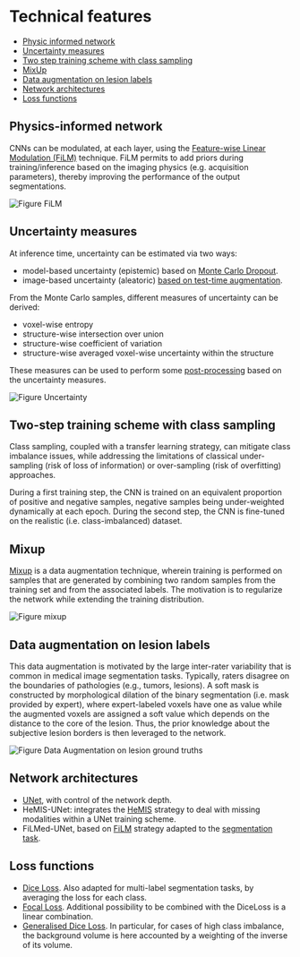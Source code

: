 # Technical features

* [Physic informed network](#physic-informed-network)
* [Uncertainty measures](#uncertainty-measures)
* [Two step training scheme with class sampling](#two-steps-training-scheme-with-class-sampling)
* [MixUp](#mixup)
* [Data augmentation on lesion labels](#data-augmentation-on-lesion-labels)
* [Network architectures](#network-architectures)
* [Loss functions](#loss-functions)

## Physics-informed network
CNNs can be modulated, at each layer, using the [Feature-wise Linear Modulation (FiLM)](https://arxiv.org/pdf/1709.07871.pdf) technique. FiLM permits to add priors during training/inference
based on the imaging physics (e.g. acquisition parameters), thereby improving the
performance of the output segmentations.

![Figure FiLM](https://github.com/neuropoly/ivado-medical-imaging/raw/master/images/film_figure.png)

## Uncertainty measures
At inference time, uncertainty can be estimated via two ways:
- model-based uncertainty (epistemic) based on [Monte Carlo Dropout](https://arxiv.org/abs/1506.02142).
- image-based uncertainty (aleatoric) [based on test-time augmentation](https://doi.org/10.1016/j.neucom.2019.01.103).

From the Monte Carlo samples, different measures of uncertainty can be derived:
- voxel-wise entropy
- structure-wise intersection over union
- structure-wise coefficient of variation
- structure-wise averaged voxel-wise uncertainty within the structure

These measures can be used to perform some [post-processing](https://arxiv.org/abs/1808.01200) based on the uncertainty measures.

![Figure Uncertainty](https://github.com/neuropoly/ivado-medical-imaging/raw/master/images/uncertainty_measures.png)

## Two-step training scheme with class sampling
Class sampling, coupled with a transfer learning strategy, can mitigate class
imbalance issues, while addressing the limitations of classical under-sampling
(risk of loss of information) or over-sampling (risk of overfitting) approaches.

During a first training step, the CNN is trained on an equivalent proportion of
positive and negative samples, negative samples being under-weighted dynamically
at each epoch. During the second step, the CNN is fine-tuned on the realistic
(i.e. class-imbalanced) dataset.

## Mixup
[Mixup](https://arxiv.org/abs/1710.09412) is a data augmentation technique,
wherein training is performed on samples that are generated by combining two
random samples from the training set and from the associated labels. The motivation
is to regularize the network while extending the training distribution.

![Figure mixup](https://github.com/neuropoly/ivado-medical-imaging/raw/master/images/mixup.png)

## Data augmentation on lesion labels
This data augmentation is motivated by the large inter-rater variability that is
common in medical image segmentation tasks. Typically, raters disagree on the boundaries
of pathologies (e.g., tumors, lesions). A soft mask is constructed by morphological
dilation of the binary segmentation (i.e. mask provided by expert), where
expert-labeled voxels have one as value while the augmented voxels are assigned
a soft value which depends on the distance to the core of the lesion. Thus,
the prior knowledge about the subjective lesion borders is then leveraged to the network.

![Figure Data Augmentation on lesion ground truths](https://github.com/neuropoly/ivado-medical-imaging/raw/master/images/dilate-gt.png)

## Network architectures
- [UNet](https://arxiv.org/pdf/1505.04597.pdf), with control of the network depth.
- HeMIS-UNet: integrates the [HeMIS](https://arxiv.org/abs/1607.05194) strategy to deal with missing modalities within a UNet training scheme.
- FiLMed-UNet, based on [FiLM](https://arxiv.org/abs/1709.07871) strategy adapted to the [segmentation task](#physic-informed-network).

## Loss functions
- [Dice Loss](https://arxiv.org/abs/1606.04797). Also adapted for multi-label segmentation tasks, by averaging the loss for each class.
- [Focal Loss](https://arxiv.org/abs/1708.02002). Additional possibility to be combined with the DiceLoss is a linear combination.
- [Generalised Dice Loss](https://arxiv.org/pdf/1707.03237.pdf). In particular, for cases of high class imbalance, the background volume is here accounted by a weighting of the inverse of its volume.
